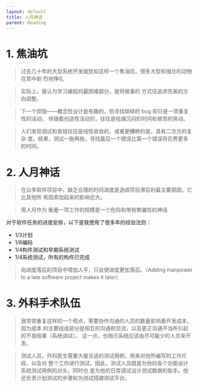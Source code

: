 ```yaml
---
layout: default
title: 人月神话
parent: Reading
---
```


# 1. 焦油坑

> 过去几十年的大型系统开发就犹如这样一个焦油坑，很多大型和强壮的动物在其中剧
> 烈地挣扎

> 实际上，我认为学习编程的最困难部分，是将做事的
> 方式往追求完美的方向调整。

> 下一个烦恼——概念性设计是有趣的，但寻找琐碎的 bug 却只是一项重复性的活动。
> 伴随着创造性活动的，往往是枯燥沉闷的时间和艰苦的劳动。

> 人们发现调试和查错往往是线性收敛的，或者更糟糕的是，具有二次方的复杂
> 度。结果，测试一拖再拖，寻找最后一个错误比第一个错误将花费更多的时间。

# 2. 人月神话

> 在众多软件项目中，缺乏合理的时间进度是造成项目滞后的最主要原因，它比其他所
> 有因素加起来的影响还大。

> 用人月作为
> 衡量一项工作的规模是一个危险和带有欺骗性的神话


对于软件任务的进度安排，以下是我使用了很多年的经验法则：

- 1/3计划
- 1/6编码
- 1/4构件测试和早期系统测试
- 1/4系统测试，所有的构件已完成

> 向进度落后的项目中增加人手，只会使进度更加落后。（Adding manpower to a late
> software project makes it later）

# 3. 外科手术队伍

> 我常常重复这样的一个观点，需要协作沟通的人员的数量影响着开发成本，因为成本
> 的主要组成部分是相互的沟通和交流，以及更正沟通不当所引起的不良结果（系统调试）。
> 这一点，也暗示系统应该由尽可能少的人员来开发。

> 测试人员。外科医生需要大量合适的测试用例，用来对他所编写的工作片段，以及对
> 整个工作进行测试。因此，测试人员既是为他的各个功能设计系统测试用例的对头，同时也
> 是为他的日常调试设计测试数据的助手。他还负责计划测试的步骤和为测试搭建测试平台。
>